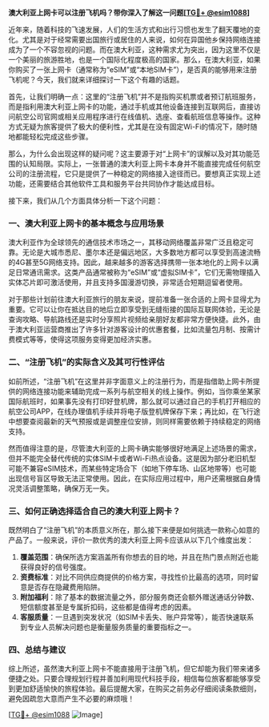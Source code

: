 **澳大利亚上网卡可以注册飞机吗？带你深入了解这一问题[[TG💪+ @esim1088](https://t.me/s/esim1088)]**

近年来，随着科技的飞速发展，人们的生活方式和出行习惯也发生了翻天覆地的变化。尤其是对于经常需要出国旅行或居住的人来说，如何在异国他乡保持网络连接成为了一个不容忽视的问题。而在澳大利亚，这种需求尤为突出，因为这里不仅是一个美丽的旅游胜地，也是一个国际化程度极高的国家。那么，在澳大利亚，如果你购买了一张上网卡（通常称为“eSIM”或“本地SIM卡”），是否真的能够用来注册飞机呢？今天，我们就来详细探讨一下这个有趣的话题。

首先，让我们明确一点：这里的“注册飞机”并不是指购买机票或者预订航班服务，而是指利用澳大利亚上网卡的功能，通过手机或其他设备连接到互联网后，直接访问航空公司官网或相关应用程序进行在线值机、选座、查看航班信息等操作。这种方式无疑为旅客提供了极大的便利性，尤其是在没有固定Wi-Fi的情况下，随时随地都能轻松完成这些步骤。

那么，为什么会出现这样的疑问呢？这主要源于对“上网卡”的误解以及对其功能范围的认知局限。实际上，一张普通的澳大利亚上网卡本身并不能直接完成任何航空公司的注册流程，它只是提供了一种稳定的网络接入途径而已。要想真正实现上述功能，还需要结合其他软件工具和服务平台共同协作才能达成目标。

接下来，我们从几个方面具体分析一下这个问题：

### 一、澳大利亚上网卡的基本概念与应用场景

澳大利亚作为全球领先的通信技术市场之一，其移动网络覆盖非常广泛且稳定可靠。无论是大城市悉尼、墨尔本还是偏远地区，大多数地方都可以享受到高速流畅的4G甚至5G网络支持。因此，越来越多的游客选择携带一张本地化的上网卡以满足日常通讯需求。这类产品通常被称为“eSIM”或“虚拟SIM卡”，它们无需物理插入实体芯片即可激活使用，并且支持多国漫游切换，非常适合短期逗留者使用。

对于那些计划前往澳大利亚旅行的朋友来说，提前准备一张合适的上网卡显得尤为重要。它可以让你在抵达目的地后立即享受到无缝衔接的国际互联网体验，无论是查询攻略、导航路线还是实时分享照片视频给亲朋好友都非常方便快捷。此外，由于澳大利亚运营商推出了许多针对游客设计的优惠套餐，比如流量包月制、按需计费模式等等，使得这项服务变得更加经济实惠。

### 二、“注册飞机”的实际含义及其可行性评估

如前所述，“注册飞机”在这里并非字面意义上的注册行为，而是指借助上网卡所提供的网络连接功能来辅助完成一系列与航空相关的线上操作。例如，当你乘坐某家国际航班时，如果事先没有打印好登机牌，那么就可以通过自己的手机打开相应的航空公司APP，在线办理值机手续并将电子版登机牌保存下来；再比如，在飞行途中想要查阅最新的天气预报或是调整座位安排，则同样需要依赖于持续稳定的网络支持。

然而值得注意的是，尽管澳大利亚的上网卡确实能够很好地满足上述场景的需求，但并不能完全替代传统的实体SIM卡或者Wi-Fi热点设备。这是因为部分老旧机型可能不兼容eSIM技术，而某些特定场合下（如地下停车场、山区地带等）也可能出现信号盲区导致无法正常使用。因此，在实际应用过程中，用户还需根据自身情况灵活调整策略，确保万无一失。

### 三、如何正确选择适合自己的澳大利亚上网卡？

既然明白了“注册飞机”的本质意义所在，那么接下来便是如何挑选一款称心如意的产品了。一般来说，评价一款优秀的澳大利亚上网卡应该从以下几个维度出发：

1. **覆盖范围**：确保所选方案涵盖所有你想去的目的地，并且在热门景点附近也能获得良好的信号强度。
2. **资费标准**：对比不同供应商提供的价格方案，寻找性价比最高的选项，同时留意是否存在隐藏费用陷阱。
3. **附加福利**：除了基本的数据流量之外，部分服务商还会额外赠送通话分钟数、短信额度甚至是专属折扣码，这些都是值得考虑的因素。
4. **客服质量**：一旦遇到突发状况（如SIM卡丢失、账户异常等），能否快速联系到专业人员解决问题也是衡量服务质量的重要指标之一。

### 四、总结与建议

综上所述，虽然澳大利亚上网卡不能直接用于注册飞机，但它却能为我们带来诸多便捷之处。只要合理规划行程并善加利用现代科技手段，相信每位旅客都能够享受到更加舒适愉快的旅程体验。最后提醒大家，在购买之前务必仔细阅读条款细则，避免因疏忽大意而产生不必要的麻烦哦！

[[TG💪+ @esim1088](https://t.me/s/esim1088) ![Image](https://i.postimg.cc/4NQfJmqS/Snipaste-2025-05-13-00-14-12.png)]
